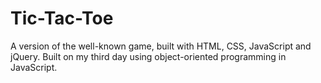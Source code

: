 Tic-Tac-Toe
==========

A version of the well-known game, built with HTML, CSS, JavaScript and jQuery. Built on my third day using object-oriented programming in JavaScript.
